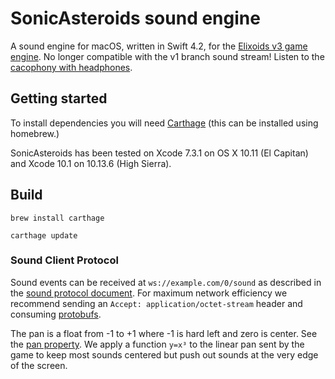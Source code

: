 # SonicAsteroids sound engine

A sound engine for macOS, written in Swift 4.2, for the [Elixoids v3 game engine](https://github.com/devstopfix/elixoids). No longer compatible with the v1 branch sound stream! Listen to the [cacophony with headphones](https://vimeo.com/332919838).

## Getting started
To install dependencies you will need [Carthage](https://github.com/Carthage/Carthage) (this can be installed using homebrew.)

SonicAsteroids has been tested on Xcode 7.3.1 on OS X 10.11 (El Capitan) and Xcode 10.1 on 10.13.6 (High Sierra).

## Build

    brew install carthage

    carthage update


### Sound Client Protocol

Sound events can be received at `ws://example.com/0/sound` as described in the [sound protocol document](https://github.com/devstopfix/elixoids/blob/master/docs/sound_protocol.md). For maximum network efficiency we recommend sending an `Accept: application/octet-stream` header and consuming [protobufs](https://github.com/devstopfix/elixoids/blob/master/priv/proto/sound.proto).

The pan is a float from -1 to +1 where -1 is hard left and zero is center. See the [pan property](https://developer.apple.com/documentation/avfoundation/avaudioplayer/1390884-pan).  We apply a function `y=x³` to the linear pan sent by the game to keep most sounds centered but push out sounds at the very edge of the screen.
